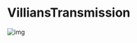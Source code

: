 # VilliansTransmission

![img](https://charlie5610.github.io/VilliansTransmission/Images/qr-code.png)

